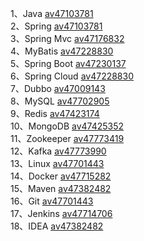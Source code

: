 




1、Java [av47103781](https://www.bilibili.com/video/av47103781/)  
2、Spring [av47103781](https://www.bilibili.com/video/av47103781/)  
3、Spring Mvc [av47176832](https://www.bilibili.com/video/av47176832/)  
4、MyBatis [av47228830](https://www.bilibili.com/video/av47228830/)  
5、Spring Boot [av47230137](https://www.bilibili.com/video/av47230137/)  
6、Spring Cloud [av47228830](https://www.bilibili.com/video/av47228830/)  
7、Dubbo [av47009143](https://www.bilibili.com/video/av47009143/)  
8、MySQL [av47702905](https://www.bilibili.com/video/av47702905/)  
9、Redis [av47423174](https://www.bilibili.com/video/av47423174/)  
10、MongoDB [av47425352](https://www.bilibili.com/video/av47425352/)  
11、Zookeeper [av47773419](https://www.bilibili.com/video/av47773419/)  
12、Kafka [av47773990](https://www.bilibili.com/video/av47773990/)  
13、Linux [av47701443](https://www.bilibili.com/video/av47701443/)  
14、Docker [av47715282](https://www.bilibili.com/video/av47715282/)  
15、Maven [av47382482](https://www.bilibili.com/video/av47382482/)  
16、Git [av47701443](https://www.bilibili.com/video/av47701443/)  
17、Jenkins [av47714706](https://www.bilibili.com/video/av47714706/)  
18、IDEA [av47382482](https://www.bilibili.com/video/av47382482/)


























